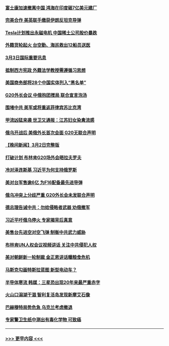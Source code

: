 #### [富士康加速撤离中国 鸿海在印度砸7亿美元建厂](../pages/prog202/a103661381.md?t=03040043) 
#### [完美合作 美英联手缴获伊朗反坦克导弹](../pages/prog202/a103661299.md?t=03040043) 
#### [Tesla计划推出永磁电机 中国稀土公司股价暴跌](../pages/prog202/a103661296.md?t=03040043) 
#### [外籍货轮起火 台空勤、海巡救出12船员送医](../pages/prog202/a103661306.md?t=03040043) 
#### [3月3日国际重要讯息](../pages/prog202/a103661304.md?t=03040043) 
#### [抵制西方宪政 外籍法学教授需遵循习思想](../pages/prog202/a103661293.md?t=03040043) 
#### [美国商务部将28个中国实体列入“黑名单”](../pages/prog202/a103661270.md?t=03040043) 
#### [G20外长会议 中俄抱团搅局 联合宣言泡汤](../pages/prog202/a103661173.md?t=03040043) 
#### [围堵中共 美军或将重返菲律宾苏比克湾](../pages/prog202/a103661152.md?t=03040043) 
#### [甲流凶猛来袭 世卫又通报：江苏妇女染禽流感](../pages/prog202/a103661158.md?t=03040043) 
#### [俄乌开战后 美俄外长首次会面 G20无联合声明](../pages/prog202/a103661150.md?t=03040043) 
#### [【晚间新闻】3月2日完整版](../pages/prog202/a103661140.md?t=03040043) 
#### [打破计划 布林肯G20场外会晤拉夫罗夫](../pages/prog202/a103661080.md?t=03040043) 
#### [冷对泽连斯基 习近平为何支持俄罗斯](../pages/prog202/a103661082.md?t=03040043) 
#### [美对台军售逾6亿 为F16配备最先进导弹](../pages/prog202/a103661083.md?t=03040043) 
#### [俄乌冲突上分歧严重 G20外长会未发联合声明](../pages/prog202/a103661079.md?t=03040043) 
#### [德总理告诫中共：勿给侵略者武器 劝俄撤军](../pages/prog202/a103661081.md?t=03040043) 
#### [习近平吁俄乌停火 专家揭背后真意](../pages/prog202/a103660587.md?t=03040043) 
#### [美售台先进空对空飞弹 制衡中共武力威胁](../pages/prog202/a103660831.md?t=03040043) 
#### [布林肯UN人权会议视频讲话 关注中共侵犯人权](../pages/prog202/a103660832.md?t=03040043) 
#### [美对朝鲜新一轮制裁  金正恩讲话曝粮食危机](../pages/prog202/a103660834.md?t=03040043) 
#### [马斯克勾画特斯拉蓝图 新型电动车？](../pages/prog202/a103660835.md?t=03040043) 
#### [半导体寒流 韩媒：三星恐出现20年来最严重赤字](../pages/prog202/a103660687.md?t=03040043) 
#### [火山口潟湖干涸 智利复活岛发现新摩艾石像](../pages/prog202/a103660637.md?t=03040043) 
#### [巴赫穆特局势危急 乌克兰考虑撤退](../pages/prog202/a103660611.md?t=03040043) 
#### [专家警卫生纸中测出有毒化学物 可致癌](../pages/prog202/a103660618.md?t=03040043) 

----
#### [ >>> 更早内容 <<< ](../indexes/prog202-earlier.md)
